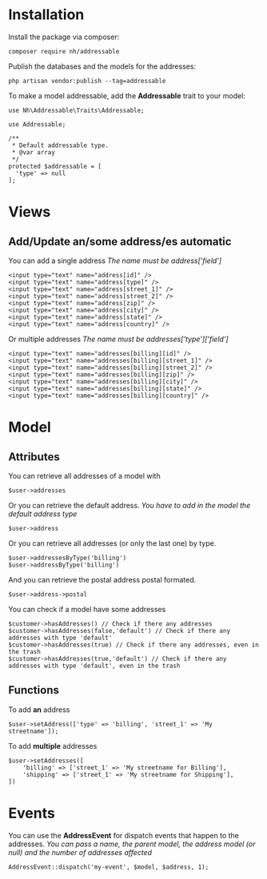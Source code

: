 # Installation

Install the package via composer:

```
composer require nh/addressable
```

Publish the databases and the models for the addresses:

```
php artisan vendor:publish --tag=addressable
```

To make a model addressable, add the **Addressable** trait to your model:

```
use Nh\Addressable\Traits\Addressable;

use Addressable;

/**
 * Default addressable type.
 * @var array
 */
protected $addressable = [
  'type' => null
];

```

# Views

## Add/Update an/some address/es automatic

You can add a single address
*The name must be address['field']*

```
<input type="text" name="address[id]" />
<input type="text" name="address[type]" />
<input type="text" name="address[street_1]" />
<input type="text" name="address[street_2]" />
<input type="text" name="address[zip]" />
<input type="text" name="address[city]" />
<input type="text" name="address[state]" />
<input type="text" name="address[country]" />
```

Or multiple addresses
*The name must be addresses['type']['field']*

```
<input type="text" name="addresses[billing][id]" />
<input type="text" name="addresses[billing][street_1]" />
<input type="text" name="addresses[billing][street_2]" />
<input type="text" name="addresses[billing][zip]" />
<input type="text" name="addresses[billing][city]" />
<input type="text" name="addresses[billing][state]" />
<input type="text" name="addresses[billing][country]" />
```

# Model

## Attributes

You can retrieve all addresses of a model with

```
$user->addresses
```

Or you can retrieve the default address.
*You have to add in the model the default address type*

```
$user->address
```

Or you can retrieve all addresses (or only the last one) by type.

```
$user->addressesByType('billing')
$user->addressByType('billing')
```

And you can retrieve the postal address postal formated.

```
$user->address->postal
```

You can check if a model have some addresses

```
$customer->hasAddresses() // Check if there any addresses
$customer->hasAddresses(false,'default') // Check if there any addresses with type 'default'
$customer->hasAddresses(true) // Check if there any addresses, even in the trash
$customer->hasAddresses(true,'default') // Check if there any addresses with type 'default', even in the trash
```

## Functions

To add **an** address

```
$user->setAddress(['type' => 'billing', 'street_1' => 'My streetname']);
```

To add **multiple** addresses

```
$user->setAddresses([
    'billing' => ['street_1' => 'My streetname for Billing'],
    'shipping' => ['street_1' => 'My streetname for Shipping'],
])
```

# Events

You can use the **AddressEvent** for dispatch events that happen to the addresses.
*You can pass a name, the parent model, the address model (or null) and the number of addresses affected*

```
AddressEvent::dispatch('my-event', $model, $address, 1);
```
